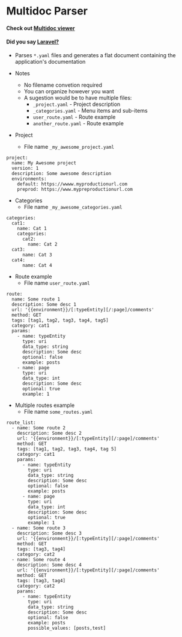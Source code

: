 # Multidoc Parser

#### Check out [Multidoc viewer](https://github.com/negreanucalin/multidoc-viewer)
#### Did you say [Laravel?](https://github.com/negreanucalin/multidoc-laravel)

* Parses `*.yaml` files and generates a flat document containing the application's documentation
* Notes
	* No filename convetion required
	* You can organize however you want
	* A sugestion would be to have multiple files:
		* `_project.yaml` - Project description
		* `_categories.yaml` - Menu items and sub-items
		* `user_route.yaml` - Route example
		* `another_route.yaml` - Route example
		
* Project
	* File name `_my_awesome_project.yaml`
```
project:
  name: My Awesome project
  version: 1
  description: Some awesome description
  environments:
    default: https://wwww.myproductionurl.com
    preprod: https://www.mypreproductionurl.com
```
		
* Categories
	* File name `_my_awesome_categories.yaml`
```
categories:
  cat1:
    name: Cat 1
    categories:
      cat2:
        name: Cat 2
  cat3:
      name: Cat 3
  cat4:
      name: Cat 4
```

* Route example
	* File name `user_route.yaml`
```
route:
  name: Some route 1
  description: Some desc 1
  url: '{{environment}}/[:typeEntity][/:page]/comments'
  method: GET
  tags: [tag1, tag2, tag3, tag4, tag5]
  category: cat1
  params:
    - name: typeEntity
      type: uri
      data_type: string
      description: Some desc
      optional: false
      example: posts
    - name: page
      type: uri
      data_type: int
      description: Some desc
      optional: true
      example: 1
```

* Multiple routes example
	* File name `some_routes.yaml`
```
route_list:
  - name: Some route 2
    description: Some desc 2
    url: '{{environment}}/[:typeEntity][/:page]/comments'
    method: GET
    tags: [tag1, tag2, tag3, tag4, tag 5]
    category: cat1
    params:
      - name: typeEntity
        type: uri
        data_type: string
        description: Some desc
        optional: false
        example: posts
      - name: page
        type: uri
        data_type: int
        description: Some desc
        optional: true
        example: 1
  - name: Some route 3
    description: Some desc 3
    url: '{{environment}}/[:typeEntity][/:page]/comments'
    method: GET
    tags: [tag3, tag4]
    category: cat2
  - name: Some route 4
    description: Some desc 4
    url: '{{environment}}/[:typeEntity][/:page]/comments'
    method: GET
    tags: [tag3, tag4]
    category: cat2
    params:
      - name: typeEntity
        type: uri
        data_type: string
        description: Some desc
        optional: false
        example: posts
        possible_values: [posts,test]
```